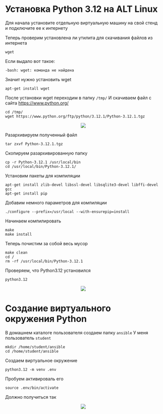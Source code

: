 # Установка Python 3.12 на ALT Linux

Для начала установите отдельную виртуальную машину на свой стенд и подключите ее к интернету

Теперь проверим установлена ли утилита для скачивания файлов из интернета

```
wget
```

Если выдало вот такое:

```
-bash: wget: команда не найдена
```

Значит нужно установить wget

```
apt-get install wget
```

После установки wget переходим в папку `/tmp/`
И скачиваем файл с сайта https://www.python.org/

```
cd /tmp/
wget https://www.python.org/ftp/python/3.12.1/Python-3.12.1.tgz
```

<p align="center">
  <img src="./pic1.png">
</p>

Разархивируем полученный файл

```
tar zxvf Python-3.12.1.tgz
```

Скопируем разархивированную папку

```
cp -r Python-3.12.1 /usr/local/bin
cd /usr/local/bin/Python-3.12.1/
```

Установим пакеты для компиляции

```
apt-get install zlib-devel libssl-devel libsqlite3-devel libffi-devel gcc
apt-get install pip
```

Добавим немного параметров для компиляции

```
./configure --prefix=/usr/local --with-ensurepip=install
```

Начинаем компилировать

```
make
make install
```

Теперь почистим за собой весь мусор

```
make clean
cd /
rm -rf /usr/local/bin/Python-3.12.1
```

Проверяем, что Python3.12 установился

```
python3.12
```

<p align="center">
  <img src="./pic2.png">
</p>

# Создание виртуального окружения Python

В домашнем каталоге пользователя создаем папку `ansible`
У меня пользователь `student`

```
mkdir /home/student/ansible
cd /home/student/ansible
```

Создаем виртуальное окружение

```
python3.12 -m venv .env
```

Пробуем активироваль его

```
source .env/bin/activate
```

Должно получиться так
<p align="center">
  <img src="./pic1.png">
</p>
